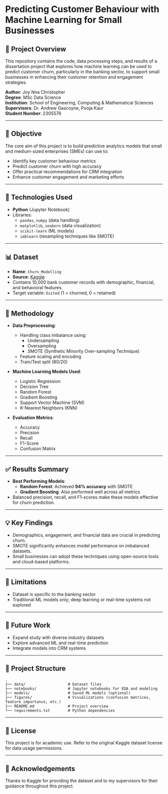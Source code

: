 
# Predicting Customer Behaviour with Machine Learning for Small Businesses

## 📘 Project Overview

This repository contains the code, data processing steps, and results of a dissertation project that explores how machine learning can be used to predict customer churn, particularly in the banking sector, to support small businesses in enhancing their customer retention and engagement strategies.

**Author**: Joy Nna Christopher  
**Degree**: MSc Data Science  
**Institution**: School of Engineering, Computing & Mathematical Sciences  
**Supervisors**: Dr. Andrew Gascoyne, Pooja Kaur  
**Student Number**: 2305576

---

## 🎯 Objective

The core aim of this project is to build predictive analytics models that small and medium-sized enterprises (SMEs) can use to:

- Identify key customer behaviour metrics
- Predict customer churn with high accuracy
- Offer practical recommendations for CRM integration
- Enhance customer engagement and marketing efforts

---

## 🧠 Technologies Used

- **Python** (Jupyter Notebook)
- Libraries:
  - `pandas`, `numpy` (data handling)
  - `matplotlib`, `seaborn` (data visualization)
  - `scikit-learn` (ML models)
  - `imblearn` (resampling techniques like SMOTE)

---

## 📊 Dataset

- **Name**: `Churn_Modelling`
- **Source**: [Kaggle](https://www.kaggle.com/)
- Contains 10,000 bank customer records with demographic, financial, and behavioral features.
- Target variable: `Exited` (1 = churned, 0 = retained)

---

## 🧪 Methodology

- **Data Preprocessing**:
  - Handling class imbalance using:
    - Undersampling
    - Oversampling
    - SMOTE (Synthetic Minority Over-sampling Technique)
  - Feature scaling and encoding
  - Train/Test split (80/20)

- **Machine Learning Models Used**:
  - Logistic Regression
  - Decision Tree
  - Random Forest
  - Gradient Boosting
  - Support Vector Machine (SVM)
  - K-Nearest Neighbors (KNN)

- **Evaluation Metrics**:
  - Accuracy
  - Precision
  - Recall
  - F1-Score
  - Confusion Matrix

---

## ✅ Results Summary

- **Best Performing Models**:
  - **Random Forest**: Achieved **94% accuracy** with SMOTE
  - **Gradient Boosting**: Also performed well across all metrics
- Balanced precision, recall, and F1-scores make these models effective for churn prediction.

---

## 💡 Key Findings

- Demographics, engagement, and financial data are crucial in predicting churn.
- SMOTE significantly enhances model performance on imbalanced datasets.
- Small businesses can adopt these techniques using open-source tools and cloud-based platforms.

---

## 📌 Limitations

- Dataset is specific to the banking sector
- Traditional ML models only; deep learning or real-time systems not explored

---

## 🔭 Future Work

- Expand study with diverse industry datasets
- Explore advanced ML and real-time prediction
- Integrate models into CRM systems

---

## 📁 Project Structure

```
.
├── data/                   # Dataset files
├── notebooks/              # Jupyter notebooks for EDA and modeling
├── models/                 # Saved ML models (optional)
├── figures/                # Visualizations (confusion matrices, feature importance, etc.)
├── README.md               # Project overview
└── requirements.txt        # Python dependencies
```

---

## 📜 License

This project is for academic use. Refer to the original Kaggle dataset license for data usage permissions.

---

## 🙌 Acknowledgements

Thanks to Kaggle for providing the dataset and to my supervisors for their guidance throughout this project.
